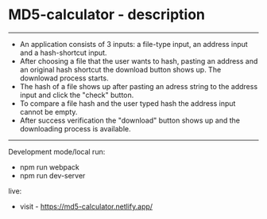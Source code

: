 # MD5-calculator - description 
-----------
* An application consists of 3 inputs: a file-type input, an address input and a hash-shortcut input. 
* After choosing a file that the user wants to hash, pasting an address and an original hash shortcut the download button shows up. The downlowad process starts.
* The hash of a file shows up after pasting an adress string to the address input and click the "check" button. 
* To compare a file hash and the user typed hash the address input cannot be empty.
* After success verification the "download" button shows up and the downloading process is available.
-------------------

Development mode/local run:
* npm run webpack
* npm run dev-server

live:
* visit - https://md5-calculator.netlify.app/
